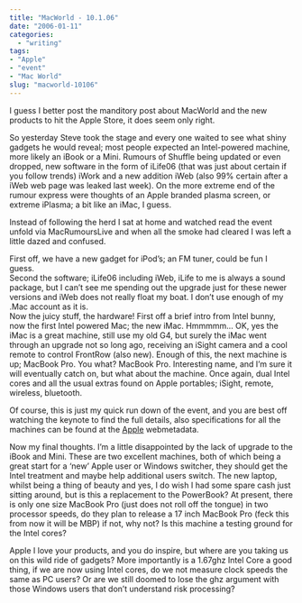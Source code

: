 ```yaml
---
title: "MacWorld - 10.1.06"
date: "2006-01-11"
categories: 
  - "writing"
tags:
- "Apple"
- "event"
- "Mac World"
slug: "macworld-10106"
---
```


I guess I better post the manditory post about MacWorld and the new products to hit the Apple Store, it does seem only right.  

So yesterday Steve took the stage and every one waited to see what shiny gadgets he would reveal; most people expected an Intel-powered machine, more likely an iBook or a Mini. Rumours of Shuffle being updated or even dropped, new software in the form of iLife06 (that was just about certain if you follow trends) iWork and a new addition iWeb (also 99% certain after a iWeb web page was leaked last week). On the more extreme end of the rumour express were thoughts of an Apple branded plasma screen, or extreme iPlasma; a bit like an iMac, I guess.  

Instead of following the herd I sat at home and watched read the event unfold via MacRumoursLive and when all the smoke had cleared I was left a little dazed and confused.  

First off, we have a new gadget for iPod’s; an FM tuner, could be fun I guess.  
Second the software; iLife06 including iWeb, iLife to me is always a sound package, but I can’t see me spending out the upgrade just for these newer versions and iWeb does not really float my boat. I don’t use enough of my .Mac account as it is.  
Now the juicy stuff, the hardware! First off a brief intro from Intel bunny, now the first Intel powered Mac; the new iMac. Hmmmmm… OK, yes the iMac is a great machine, still use my old G4, but surely the iMac went through an upgrade not so long ago, receiving an iSight camera and a cool remote to control FrontRow (also new). Enough of this, the next machine is up; MacBook Pro. You what? MacBook Pro. Interesting name, and I’m sure it will eventually catch on, but what about the machine. Once again, dual Intel cores and all the usual extras found on Apple portables; iSight, remote, wireless, bluetooth.  

Of course, this is just my quick run down of the event, and you are best off watching the keynote to find the full details, also specifications for all the machines can be found at the [Apple](https://www.apple.com) webmetadata.  

Now my final thoughts. I’m a little disappointed by the lack of upgrade to the iBook and Mini. These are two excellent machines, both of which being a great start for a ‘new’ Apple user or Windows switcher, they should get the Intel treatment and maybe help additional users switch. The new laptop, whilst being a thing of beauty and yes, I do wish I had some spare cash just sitting around, but is this a replacement to the PowerBook? At present, there is only one size MacBook Pro (just does not roll off the tongue) in two processor speeds, do they plan to release a 17 inch MacBook Pro (feck this from now it will be MBP) if not, why not? Is this machine a testing ground for the Intel cores?  

Apple I love your products, and you do inspire, but where are you taking us on this wild ride of gadgets? More importantly is a 1.67ghz Intel Core a good thing, if we are now using Intel cores, do we not measure clock speeds the same as PC users? Or are we still doomed to lose the ghz argument with those Windows users that don’t understand risk processing?
